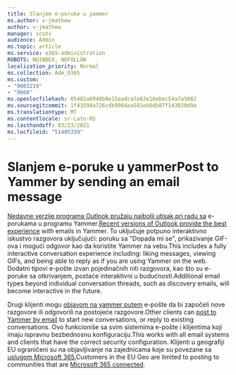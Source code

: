 ```yaml
---
title: Slanjem e-poruke u yammer
ms.author: v-jmathew
author: v-jmathew
manager: scotv
audience: Admin
ms.topic: article
ms.service: o365-administration
ROBOTS: NOINDEX, NOFOLLOW
localization_priority: Normal
ms.collection: Adm_O365
ms.custom:
- "9003219"
- "9668"
ms.openlocfilehash: 05402a6948b8e15aadca7e63e16ebec54a7a5082
ms.sourcegitcommit: 1f43598a726cdb9904aa501eb8db87f143020d9e
ms.translationtype: MT
ms.contentlocale: sr-Latn-RS
ms.lasthandoff: 03/23/2021
ms.locfileid: "51405339"
---
```

# <a name="post-to-yammer-by-sending-an-email-message"></a><span data-ttu-id="4c3bd-102">Slanjem e-poruke u yammer</span><span class="sxs-lookup"><span data-stu-id="4c3bd-102">Post to Yammer by sending an email message</span></span>

<span data-ttu-id="4c3bd-103">[Nedavne verzije programa Outlook pružaju najbolji utisak pri radu sa](https://support.microsoft.com/office/work-with-yammer-from-outlook-fd695485-225b-410f-b24a-17f971b46b25) e-porukama u programu Yammer.</span><span class="sxs-lookup"><span data-stu-id="4c3bd-103">[Recent versions of Outlook provide the best experience](https://support.microsoft.com/office/work-with-yammer-from-outlook-fd695485-225b-410f-b24a-17f971b46b25) with emails in Yammer.</span></span> <span data-ttu-id="4c3bd-104">To uključuje potpuno interaktivno iskustvo razgovora uključujući: poruku sa "Dopada mi se", prikazivanje GIF-ova i mogući odgovor kao da koristite Yammer na vebu.</span><span class="sxs-lookup"><span data-stu-id="4c3bd-104">This includes a fully interactive conversation experience including: liking messages, viewing GIFs, and being able to reply as if you are using Yammer on the web.</span></span> <span data-ttu-id="4c3bd-105">Dodatni tipovi e-pošte izvan pojedinačnih niti razgovora, kao što su e-poruke sa otkrivanjem, postaće interaktivni u budućnosti.</span><span class="sxs-lookup"><span data-stu-id="4c3bd-105">Additional email types beyond individual conversation threads, such as discovery emails, will become interactive in the future.</span></span>

<span data-ttu-id="4c3bd-106">Drugi klijenti mogu [objavom na yammer putem](https://support.microsoft.com/office/new-yammer-post-to-yammer-by-sending-an-email-message-830e6825-56f6-4169-a6b9-1b3ca0cdad4d) e-pošte da bi započeli nove razgovore ili odgovorili na postojeće razgovore.</span><span class="sxs-lookup"><span data-stu-id="4c3bd-106">Other clients can [post to Yammer by email](https://support.microsoft.com/office/new-yammer-post-to-yammer-by-sending-an-email-message-830e6825-56f6-4169-a6b9-1b3ca0cdad4d) to start new conversations, or reply to existing conversations.</span></span> <span data-ttu-id="4c3bd-107">Ovo funkcioniše sa svim sistemima e-pošte i klijentima koji imaju ispravnu bezbednosnu konfiguraciju.</span><span class="sxs-lookup"><span data-stu-id="4c3bd-107">This works with all email systems and clients that have the correct security configuration.</span></span> <span data-ttu-id="4c3bd-108">Klijenti u geografiji EU ograničeni su na objavljivanje na zajednicama koje su povezane sa [uslugom Microsoft 365.](https://docs.microsoft.com/yammer/manage-yammer-groups/yammer-and-office-365-groups)</span><span class="sxs-lookup"><span data-stu-id="4c3bd-108">Customers in the EU Geo are limited to posting to communities that are [Microsoft 365 connected](https://docs.microsoft.com/yammer/manage-yammer-groups/yammer-and-office-365-groups).</span></span>
